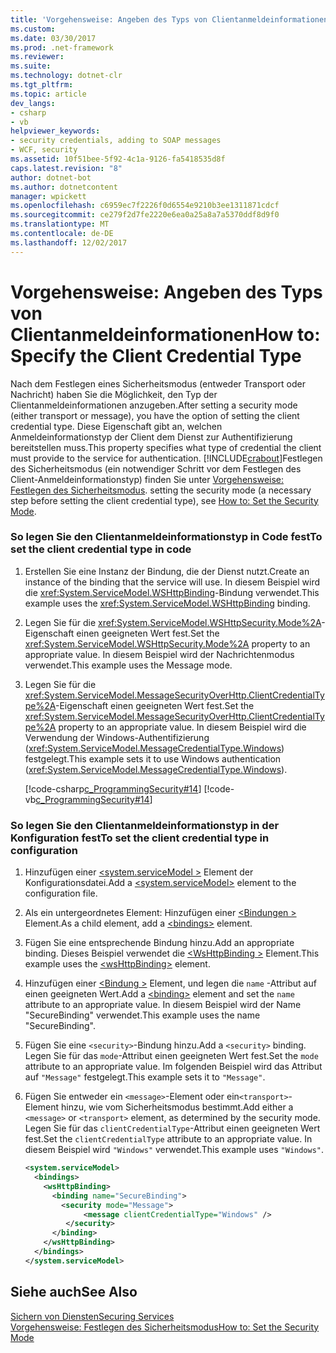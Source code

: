 ```yaml
---
title: 'Vorgehensweise: Angeben des Typs von Clientanmeldeinformationen'
ms.custom: 
ms.date: 03/30/2017
ms.prod: .net-framework
ms.reviewer: 
ms.suite: 
ms.technology: dotnet-clr
ms.tgt_pltfrm: 
ms.topic: article
dev_langs:
- csharp
- vb
helpviewer_keywords:
- security credentials, adding to SOAP messages
- WCF, security
ms.assetid: 10f51bee-5f92-4c1a-9126-fa5418535d8f
caps.latest.revision: "8"
author: dotnet-bot
ms.author: dotnetcontent
manager: wpickett
ms.openlocfilehash: c6959ec7f2226f0d6554e9210b3ee1311871cdcf
ms.sourcegitcommit: ce279f2d7fe2220e6ea0a25a8a7a5370ddf8d9f0
ms.translationtype: MT
ms.contentlocale: de-DE
ms.lasthandoff: 12/02/2017
---
```

# <a name="how-to-specify-the-client-credential-type"></a><span data-ttu-id="7f5d6-102">Vorgehensweise: Angeben des Typs von Clientanmeldeinformationen</span><span class="sxs-lookup"><span data-stu-id="7f5d6-102">How to: Specify the Client Credential Type</span></span>
<span data-ttu-id="7f5d6-103">Nach dem Festlegen eines Sicherheitsmodus (entweder Transport oder Nachricht) haben Sie die Möglichkeit, den Typ der Clientanmeldeinformationen anzugeben.</span><span class="sxs-lookup"><span data-stu-id="7f5d6-103">After setting a security mode (either transport or message), you have the option of setting the client credential type.</span></span> <span data-ttu-id="7f5d6-104">Diese Eigenschaft gibt an, welchen Anmeldeinformationstyp der Client dem Dienst zur Authentifizierung bereitstellen muss.</span><span class="sxs-lookup"><span data-stu-id="7f5d6-104">This property specifies what type of credential the client must provide to the service for authentication.</span></span> [!INCLUDE[crabout](../../../includes/crabout-md.md)]<span data-ttu-id="7f5d6-105">Festlegen des Sicherheitsmodus (ein notwendiger Schritt vor dem Festlegen des Client-Anmeldeinformationstyp) finden Sie unter [Vorgehensweise: Festlegen des Sicherheitsmodus](../../../docs/framework/wcf/how-to-set-the-security-mode.md).</span><span class="sxs-lookup"><span data-stu-id="7f5d6-105"> setting the security mode (a necessary step before setting the client credential type), see [How to: Set the Security Mode](../../../docs/framework/wcf/how-to-set-the-security-mode.md).</span></span>  
  
### <a name="to-set-the-client-credential-type-in-code"></a><span data-ttu-id="7f5d6-106">So legen Sie den Clientanmeldeinformationstyp in Code fest</span><span class="sxs-lookup"><span data-stu-id="7f5d6-106">To set the client credential type in code</span></span>  
  
1.  <span data-ttu-id="7f5d6-107">Erstellen Sie eine Instanz der Bindung, die der Dienst nutzt.</span><span class="sxs-lookup"><span data-stu-id="7f5d6-107">Create an instance of the binding that the service will use.</span></span> <span data-ttu-id="7f5d6-108">In diesem Beispiel wird die <xref:System.ServiceModel.WSHttpBinding>-Bindung verwendet.</span><span class="sxs-lookup"><span data-stu-id="7f5d6-108">This example uses the <xref:System.ServiceModel.WSHttpBinding> binding.</span></span>  
  
2.  <span data-ttu-id="7f5d6-109">Legen Sie für die <xref:System.ServiceModel.WSHttpSecurity.Mode%2A>-Eigenschaft einen geeigneten Wert fest.</span><span class="sxs-lookup"><span data-stu-id="7f5d6-109">Set the <xref:System.ServiceModel.WSHttpSecurity.Mode%2A> property to an appropriate value.</span></span> <span data-ttu-id="7f5d6-110">In diesem Beispiel wird der Nachrichtenmodus verwendet.</span><span class="sxs-lookup"><span data-stu-id="7f5d6-110">This example uses the Message mode.</span></span>  
  
3.  <span data-ttu-id="7f5d6-111">Legen Sie für die <xref:System.ServiceModel.MessageSecurityOverHttp.ClientCredentialType%2A>-Eigenschaft einen geeigneten Wert fest.</span><span class="sxs-lookup"><span data-stu-id="7f5d6-111">Set the <xref:System.ServiceModel.MessageSecurityOverHttp.ClientCredentialType%2A> property to an appropriate value.</span></span> <span data-ttu-id="7f5d6-112">In diesem Beispiel wird die Verwendung der Windows-Authentifizierung (<xref:System.ServiceModel.MessageCredentialType.Windows>) festgelegt.</span><span class="sxs-lookup"><span data-stu-id="7f5d6-112">This example sets it to use Windows authentication (<xref:System.ServiceModel.MessageCredentialType.Windows>).</span></span>  
  
     [!code-csharp[c_ProgrammingSecurity#14](../../../samples/snippets/csharp/VS_Snippets_CFX/c_programmingsecurity/cs/source.cs#14)]
     [!code-vb[c_ProgrammingSecurity#14](../../../samples/snippets/visualbasic/VS_Snippets_CFX/c_programmingsecurity/vb/source.vb#14)]  
  
### <a name="to-set-the-client-credential-type-in-configuration"></a><span data-ttu-id="7f5d6-113">So legen Sie den Clientanmeldeinformationstyp in der Konfiguration fest</span><span class="sxs-lookup"><span data-stu-id="7f5d6-113">To set the client credential type in configuration</span></span>  
  
1.  <span data-ttu-id="7f5d6-114">Hinzufügen einer [ \<system.serviceModel >](../../../docs/framework/configure-apps/file-schema/wcf/system-servicemodel.md) Element der Konfigurationsdatei.</span><span class="sxs-lookup"><span data-stu-id="7f5d6-114">Add a [\<system.serviceModel>](../../../docs/framework/configure-apps/file-schema/wcf/system-servicemodel.md) element to the configuration file.</span></span>  
  
2.  <span data-ttu-id="7f5d6-115">Als ein untergeordnetes Element: Hinzufügen einer [ \<Bindungen >](../../../docs/framework/configure-apps/file-schema/wcf/bindings.md) Element.</span><span class="sxs-lookup"><span data-stu-id="7f5d6-115">As a child element, add a [\<bindings>](../../../docs/framework/configure-apps/file-schema/wcf/bindings.md) element.</span></span>  
  
3.  <span data-ttu-id="7f5d6-116">Fügen Sie eine entsprechende Bindung hinzu.</span><span class="sxs-lookup"><span data-stu-id="7f5d6-116">Add an appropriate binding.</span></span> <span data-ttu-id="7f5d6-117">Dieses Beispiel verwendet die [ \<WsHttpBinding >](../../../docs/framework/configure-apps/file-schema/wcf/wshttpbinding.md) Element.</span><span class="sxs-lookup"><span data-stu-id="7f5d6-117">This example uses the [\<wsHttpBinding>](../../../docs/framework/configure-apps/file-schema/wcf/wshttpbinding.md) element.</span></span>  
  
4.  <span data-ttu-id="7f5d6-118">Hinzufügen einer [ \<Bindung >](../../../docs/framework/misc/binding.md) Element, und legen die `name` -Attribut auf einen geeigneten Wert.</span><span class="sxs-lookup"><span data-stu-id="7f5d6-118">Add a [\<binding>](../../../docs/framework/misc/binding.md) element and set the `name` attribute to an appropriate value.</span></span> <span data-ttu-id="7f5d6-119">In diesem Beispiel wird der Name "SecureBinding" verwendet.</span><span class="sxs-lookup"><span data-stu-id="7f5d6-119">This example uses the name "SecureBinding".</span></span>  
  
5.  <span data-ttu-id="7f5d6-120">Fügen Sie eine `<security>`-Bindung hinzu.</span><span class="sxs-lookup"><span data-stu-id="7f5d6-120">Add a `<security>` binding.</span></span> <span data-ttu-id="7f5d6-121">Legen Sie für das `mode`-Attribut einen geeigneten Wert fest.</span><span class="sxs-lookup"><span data-stu-id="7f5d6-121">Set the `mode` attribute to an appropriate value.</span></span> <span data-ttu-id="7f5d6-122">Im folgenden Beispiel wird das Attribut auf `"Message"` festgelegt.</span><span class="sxs-lookup"><span data-stu-id="7f5d6-122">This example sets it to `"Message"`.</span></span>  
  
6.  <span data-ttu-id="7f5d6-123">Fügen Sie entweder ein `<message>`-Element oder ein`<transport>`-Element hinzu, wie vom Sicherheitsmodus bestimmt.</span><span class="sxs-lookup"><span data-stu-id="7f5d6-123">Add either a `<message>` or `<transport>` element, as determined by the security mode.</span></span> <span data-ttu-id="7f5d6-124">Legen Sie für das `clientCredentialType`-Attribut einen geeigneten Wert fest.</span><span class="sxs-lookup"><span data-stu-id="7f5d6-124">Set the `clientCredentialType` attribute to an appropriate value.</span></span> <span data-ttu-id="7f5d6-125">In diesem Beispiel wird `"Windows"` verwendet.</span><span class="sxs-lookup"><span data-stu-id="7f5d6-125">This example uses `"Windows"`.</span></span>  
  
    ```xml  
    <system.serviceModel>  
      <bindings>  
        <wsHttpBinding>  
          <binding name="SecureBinding">  
            <security mode="Message">  
                 <message clientCredentialType="Windows" />  
             </security>  
          </binding>  
        </wsHttpBinding>  
      </bindings>  
    </system.serviceModel>  
    ```  
  
## <a name="see-also"></a><span data-ttu-id="7f5d6-126">Siehe auch</span><span class="sxs-lookup"><span data-stu-id="7f5d6-126">See Also</span></span>  
 [<span data-ttu-id="7f5d6-127">Sichern von Diensten</span><span class="sxs-lookup"><span data-stu-id="7f5d6-127">Securing Services</span></span>](../../../docs/framework/wcf/securing-services.md)  
 [<span data-ttu-id="7f5d6-128">Vorgehensweise: Festlegen des Sicherheitsmodus</span><span class="sxs-lookup"><span data-stu-id="7f5d6-128">How to: Set the Security Mode</span></span>](../../../docs/framework/wcf/how-to-set-the-security-mode.md)
